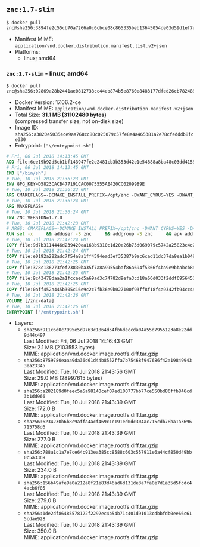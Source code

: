 ## `znc:1.7-slim`

```console
$ docker pull znc@sha256:3894fe2c55cb70a7266a0c6cbce08c865335beb13645054de03d59d1ef7e49ea
```

-	Manifest MIME: `application/vnd.docker.distribution.manifest.list.v2+json`
-	Platforms:
	-	linux; amd64

### `znc:1.7-slim` - linux; amd64

```console
$ docker pull znc@sha256:02869a28b2441ae0812738cc44eb874b5e8760e8483177dfed26cb7824882ae9
```

-	Docker Version: 17.06.2-ce
-	Manifest MIME: `application/vnd.docker.distribution.manifest.v2+json`
-	Total Size: **31.1 MB (31102480 bytes)**  
	(compressed transfer size, not on-disk size)
-	Image ID: `sha256:a3820e50354ce9aa768cc80c025079c57fe8e4a465381a2e78cfedddb8fce330`
-	Entrypoint: `["\/entrypoint.sh"]`

```dockerfile
# Fri, 06 Jul 2018 14:13:45 GMT
ADD file:6ee19b92d5cb1bf143947fe2e2481cb3b353d42e1e54888a8ba48c03dd4155f2 in / 
# Fri, 06 Jul 2018 14:13:45 GMT
CMD ["/bin/sh"]
# Tue, 10 Jul 2018 21:36:23 GMT
ENV GPG_KEY=D5823CACB477191CAC0075555AE420CC0209989E
# Tue, 10 Jul 2018 21:36:23 GMT
ARG CMAKEFLAGS=-DCMAKE_INSTALL_PREFIX=/opt/znc -DWANT_CYRUS=YES -DWANT_PERL=YES -DWANT_PYTHON=YES -DWANT_IPV6=NO
# Tue, 10 Jul 2018 21:36:24 GMT
ARG MAKEFLAGS=
# Tue, 10 Jul 2018 21:36:24 GMT
ENV ZNC_VERSION=1.7.0
# Tue, 10 Jul 2018 21:42:23 GMT
# ARGS: CMAKEFLAGS=-DCMAKE_INSTALL_PREFIX=/opt/znc -DWANT_CYRUS=YES -DWANT_PERL=YES -DWANT_PYTHON=YES -DWANT_IPV6=NO MAKEFLAGS=
RUN set -x     && adduser -S znc     && addgroup -S znc     && apk add --no-cache --virtual runtime-dependencies         boost         ca-certificates         cyrus-sasl         icu         su-exec         tini         tzdata     && apk add --no-cache --virtual build-dependencies         boost-dev         build-base         cmake         curl         cyrus-sasl-dev         gettext         gnupg         icu-dev         libressl-dev         perl-dev         python3-dev     && mkdir /znc-src && cd /znc-src     && curl -fsSL "https://znc.in/releases/archive/znc-${ZNC_VERSION}.tar.gz" -o znc.tgz     && curl -fsSL "https://znc.in/releases/archive/znc-${ZNC_VERSION}.tar.gz.sig" -o znc.tgz.sig     && export GNUPGHOME="$(mktemp -d)"     && gpg --keyserver ha.pool.sks-keyservers.net --recv-keys "${GPG_KEY}"     && gpg --batch --verify znc.tgz.sig znc.tgz     && rm -rf "$GNUPGHOME"     && tar -zxf znc.tgz --strip-components=1     && mkdir build && cd build     && cmake .. ${CMAKEFLAGS}     && make $MAKEFLAGS     && make install     && apk del build-dependencies     && cd / && rm -rf /znc-src
# Tue, 10 Jul 2018 21:42:24 GMT
COPY file:9d7b3114446d239420ea168b9310c1d20e26b75d069079c5742a25823c4c2aab in / 
# Tue, 10 Jul 2018 21:42:24 GMT
COPY file:e0192a282adc7f54a8a1ff4594ead3ef35387b9ac6cad11dc37da9ea1b048a13 in /startup-sequence/ 
# Tue, 10 Jul 2018 21:42:25 GMT
COPY file:378c136273fef23830ba35f7a8a99554baf86a694f5366f4ba9e9bbabcb8ee6a in /startup-sequence/ 
# Tue, 10 Jul 2018 21:42:25 GMT
COPY file:9c43478daa2a1fccaed5a69ad3c74782d9efa3cd18a66d033f2ddf6956451ba5 in /startup-sequence/ 
# Tue, 10 Jul 2018 21:42:25 GMT
COPY file:0aff452a445b305c16e9c2c7fb36e9b027100f93ff8f18f4a9342fb94cc44b9c in /startup-sequence/ 
# Tue, 10 Jul 2018 21:42:26 GMT
VOLUME [/znc-data]
# Tue, 10 Jul 2018 21:42:26 GMT
ENTRYPOINT ["/entrypoint.sh"]
```

-	Layers:
	-	`sha256:911c6d0c7995e5d9763c1864d54fb6deccda04a55d7955123a8e22dd9d44c497`  
		Last Modified: Fri, 06 Jul 2018 14:16:43 GMT  
		Size: 2.1 MB (2103553 bytes)  
		MIME: application/vnd.docker.image.rootfs.diff.tar.gzip
	-	`sha256:8759780eaaa9da36d61d44b8552ffa7b75468f947686f42a198499433ea23345`  
		Last Modified: Tue, 10 Jul 2018 21:43:56 GMT  
		Size: 29.0 MB (28997615 bytes)  
		MIME: application/vnd.docker.image.rootfs.diff.tar.gzip
	-	`sha256:a282189d0feec5a5a98140cef07ed100777bb77ce550bd86ffb846cd3b1dd966`  
		Last Modified: Tue, 10 Jul 2018 21:43:39 GMT  
		Size: 172.0 B  
		MIME: application/vnd.docker.image.rootfs.diff.tar.gzip
	-	`sha256:6234230b6b8c9affa4acf469c1c191ed0dc304ac715cdb78ba1a3696715758d6`  
		Last Modified: Tue, 10 Jul 2018 21:43:39 GMT  
		Size: 277.0 B  
		MIME: application/vnd.docker.image.rootfs.diff.tar.gzip
	-	`sha256:788a1c1a7e7ce64c913ea385cc8588c603c557911e6a44cf850d49bb0c5a3369`  
		Last Modified: Tue, 10 Jul 2018 21:43:39 GMT  
		Size: 234.0 B  
		MIME: application/vnd.docker.image.rootfs.diff.tar.gzip
	-	`sha256:156b49afe9a0a212a8f21e83d46ad6d131de3a7fa0e7d1a35d5fcdc44acb6f05`  
		Last Modified: Tue, 10 Jul 2018 21:43:39 GMT  
		Size: 279.0 B  
		MIME: application/vnd.docker.image.rootfs.diff.tar.gzip
	-	`sha256:1de2df86485578122f2292ec4b54b71c401d91013cdbbfdb0ee66c615cdae928`  
		Last Modified: Tue, 10 Jul 2018 21:43:39 GMT  
		Size: 350.0 B  
		MIME: application/vnd.docker.image.rootfs.diff.tar.gzip
